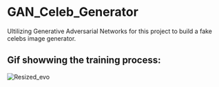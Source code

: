 # GAN_Celeb_Generator
Ultilizing Generative Adversarial Networks for this project to build a fake celebs image generator.

## Gif showwing the training process:


![Resized_evo](https://github.com/user-attachments/assets/469e8781-910b-4e9c-a939-a63fc75d8435)
